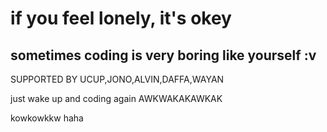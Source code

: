 # if you feel lonely, it's okey 
## sometimes coding is very boring like yourself :v

SUPPORTED BY UCUP,JONO,ALVIN,DAFFA,WAYAN


just wake up and coding again AWKWAKAKAWKAK 

kowkowkkw haha
